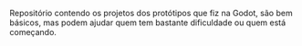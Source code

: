 Repositório contendo os projetos dos protótipos que fiz na Godot, são bem básicos, mas podem ajudar quem tem bastante dificuldade ou quem está começando.
